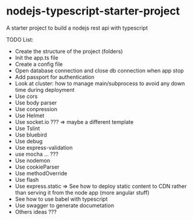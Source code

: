 # nodejs-typescript-starter-project
A starter project to build a nodejs rest api with typescript


TODO List:

- Create the structure of the project (folders)
- Init the app.ts file
- Create a config file
- Open database connection and close db connection when app stop
- Add passport for authentication
- Look at cluster: how to manage main/subprocess to avoid any down time during deployment
- Use cors
- Use body parser
- Use conpression
- Use Helmet
- Use socket.io ??? => maybe a different template
- Use Tslint
- Use bluebird
- Use debug
- Use express-validation
- use mocha ... ??? 
- Use nodemon
- Use cookieParser
- Use methodOverride  
- Use flash
- Use express.static => See how to deploy static content to CDN rather than serving it from the node app (more angular stuff)
- See how to use babel with typescript
- Use swagger to generate documetation
- Others ideas ???
